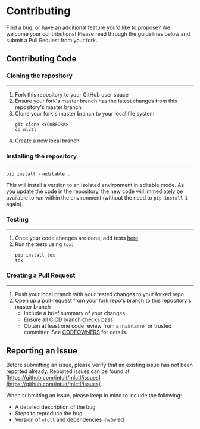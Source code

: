 # **Contributing**

Find a bug, or have an additional feature you'd like to propose? We welcome your contributions! Please read through the guidelines below and submit a Pull Request from your fork.

## **Contributing Code**

### **Cloning the repository**
---
1. Fork this repository to your GitHub user space
2. Ensure your fork's master branch has the latest changes from this repository's master branch
3. Clone your fork's master branch to your local file system 
    ```
    git clone <YOURFORK>
    cd mlctl
    ```
4. Create a new local branch 

### **Installing the repository**
---
```
pip install --editable .
```

   This will install a version to an isolated environment in editable
   mode. As you update the code in the repository, the new code will
   immediately be available to run within the environment (without the
   need to `pip install` it again).


### **Testing**
---
1. Once your code changes are done, add tests [here](/tests)
2. Run the tests using `tox`:
    ```
    pip install tox
    tox
    ```

### **Creating a Pull Request**
---
1. Push your local branch with your tested changes to your forked repo
2. Open up a pull-request from your fork repo's branch to this repository's master branch
    - Include a brief summary of your changes
    - Ensure all CICD branch checks pass
    - Obtain at least one code review from a maintainer or trusted committer. See [CODEOWNERS](./.github/CODEOWNERS) for details.

## **Reporting an Issue**
Before submitting an issue, please verify that an existing issue has not been reported already. Reported issues can be found at [https://github.com/intuit/mlctl/issues](https://github.com/intuit/mlctl/issues).

When submitting an issue, please keep in mind to include the following: 
* A detailed description of the bug
* Steps to reproduce the bug
* Version of `mlctl` and dependencies invovled



